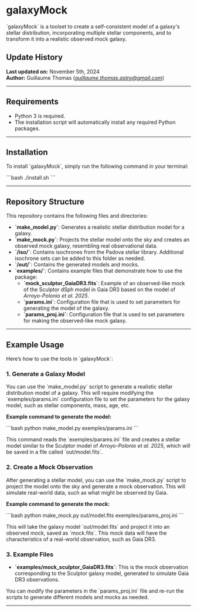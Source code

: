 # galaxyMock

\`galaxyMock\` is a toolset to create a self-consistent model of a galaxy's stellar distribution, incorporating multiple stellar components, and to transform it into a realistic observed mock galaxy.

## Update History

**Last updated on:** November 5th, 2024  
**Author:** Guillaume Thomas \(*guillaume.thomas.astro@gmail.com*\)

---

## Requirements

- Python 3 is required.
- The installation script will automatically install any required Python packages.

---

## Installation

To install \`galaxyMock\`, simply run the following command in your terminal:

\`\`\`bash
./install.sh
\`\`\`

---

## Repository Structure

This repository contains the following files and directories:

- **\`make_model.py\`**: Generates a realistic stellar distribution model for a galaxy.
- **\`make_mock.py\`**: Projects the stellar model onto the sky and creates an observed mock galaxy, resembling real observational data.
- **\`/iso/\`**: Contains isochrones from the Padova stellar library. Additional isochrone sets can be added to this folder as needed.
- **\`/out/\`**: Contains the generated models and mocks.
- **\`examples/\`**: Contains example files that demonstrate how to use the package:
  - **\`mock_sculptor_GaiaDR3.fits\`**: Example of an observed-like mock of the Sculptor dSph model in Gaia DR3 based on the model of *Arroyo-Polonio et al. 2025*.
  - **\`params.ini\`**: Configuration file that is used to set parameters for generating the model of the galaxy.
  - **\`params_proj.ini\`**: Configuration file that is used to set parameters for making the observed-like mock galaxy.
---

## Example Usage

Here’s how to use the tools in \`galaxyMock\`:

### 1. **Generate a Galaxy Model**

You can use the \`make_model.py\` script to generate a realistic stellar distribution model of a galaxy. This will require modifying the \`exemples/params.ini\` configuration file to set the parameters for the galaxy model, such as stellar components, mass, age, etc.

**Example command to generate the model:**

\`\`\`bash
python make_model.py exemples/params.ini
\`\`\`

This command reads the \`exemples/params.ini\` file and creates a stellar model similar to the Sculptor model of *Arroyo-Polonio et al. 2025*, which will be saved in a file called \`out/model.fits\`.

### 2. **Create a Mock Observation**

After generating a stellar model, you can use the \`make_mock.py\` script to project the model onto the sky and generate a mock observation. This will simulate real-world data, such as what might be observed by Gaia.

**Example command to generate the mock:**

\`\`\`bash
python make_mock.py out/model.fits exemples/params_proj.ini
\`\`\`

This will take the galaxy model \`out/model.fits\` and project it into an observed mock, saved as \`mock.fits\`. This mock data will have the characteristics of a real-world observation, such as Gaia DR3.

### 3. **Example Files**

- **\`examples/mock_sculptor_GaiaDR3.fits\`**: This is the mock observation corresponding to the Sculptor galaxy model, generated to simulate Gaia DR3 observations.

You can modify the parameters in the \`params_proj.ini\` file and re-run the scripts to generate different models and mocks as needed.

---



